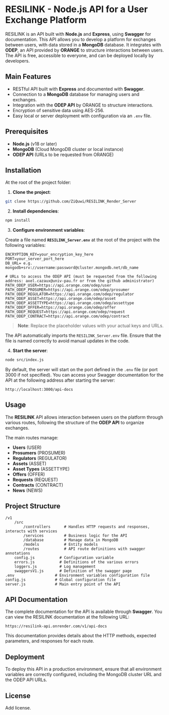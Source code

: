 # RESILINK - Node.js API for a User Exchange Platform

RESILINK is an API built with **Node.js** and **Express**, using **Swagger** for documentation. This API allows you to develop a platform for exchanges between users, with data stored in a **MongoDB** database. It integrates with **ODEP**, an API provided by **ORANGE** to structure interactions between users. The API is free, accessible to everyone, and can be deployed locally by developers.

## Main Features

- RESTful API built with **Express** and documented with **Swagger**.
- Connection to a **MongoDB** database for managing users and exchanges.
- Integration with the **ODEP API** by ORANGE to structure interactions.
- Encryption of sensitive data using AES-256.
- Easy local or server deployment with configuration via an `.env` file.

## Prerequisites

- **Node.js** (v18 or later)
- **MongoDB** (Cloud MongoDB cluster or local instance)
- **ODEP API** (URLs to be requested from ORANGE)

## Installation

At the root of the project folder:

1. **Clone the project**:

```bash
git clone https://github.com/ZiQuwi/RESILINK_Render_Server
```

2. **Install dependencies**:

```bash
npm install
```

3. **Configure environment variables**:

Create a file named **`RESILINK_Server.env`** at the root of the project with the following variables:

```
ENCRYPTION_KEY=your_encryption_key_here
PORT=your_server_port_here
DB_URL= e.g. mongodb+srv://username:password@cluster.mongodb.net/db_name

# URLs to access the ODEP API (must be requested from the following address: axel.cazaux@univ-pau.fr or from the github administrator)
PATH_ODEP_USER=https://api.orange.com/odep/user
PATH_ODEP_PROSUMER=https://api.orange.com/odep/prosumer
PATH_ODEP_REGULATOR=https://api.orange.com/odep/regulator
PATH_ODEP_ASSET=https://api.orange.com/odep/asset
PATH_ODEP_ASSETTYPE=https://api.orange.com/odep/assettype
PATH_ODEP_OFFER=https://api.orange.com/odep/offer
PATH_ODEP_REQUEST=https://api.orange.com/odep/request
PATH_ODEP_CONTRACT=https://api.orange.com/odep/contract
```

> **Note**: Replace the placeholder values with your actual keys and URLs.

The API automatically imports the `RESILINK_Server.env` file. Ensure that the file is named correctly to avoid manual updates in the code.

4. **Start the server**:

```bash
node src/index.js
```

By default, the server will start on the port defined in the `.env` file (or port 3000 if not specified). You can access your Swagger documentation for the API at the following address after starting the server:

```
http://localhost:3000/api-docs
```

## Usage

The **RESILINK** API allows interaction between users on the platform through various routes, following the structure of the **ODEP API** to organize exchanges.

The main routes manage:
- **Users** (USER)
- **Prosumers** (PROSUMER)
- **Regulators** (REGULATOR)
- **Assets** (ASSET)
- **Asset Types** (ASSETTYPE)
- **Offers** (OFFER)
- **Requests** (REQUEST)
- **Contracts** (CONTRACT)
- **News** (NEWS)

## Project Structure

```
/v1
    /src
        /controllers      # Handles HTTP requests and responses, interacts with services
        /services         # Business logic for the API
        /database         # Manage data in MongoDB
        /models           # Entity models
        /routes           # API route definitions with swagger annotations
    config.js           # Configuration variable
    errors.js           # Definitions of the various errors
    loggers.js          # Log management
    swaggersV1.js       # Definition of the swagger page 
.env                  # Environment variables configuration file
config.js             # Global configuration file
server.js             # Main entry point of the API
```

## API Documentation

The complete documentation for the API is available through **Swagger**. You can view the RESILINK documentation at the following URL:

```
https://resilink-api.onrender.com/v1/api-docs
```

This documentation provides details about the HTTP methods, expected parameters, and responses for each route.

## Deployment

To deploy this API in a production environment, ensure that all environment variables are correctly configured, including the MongoDB cluster URL and the ODEP API URLs.

## License

Add license.
